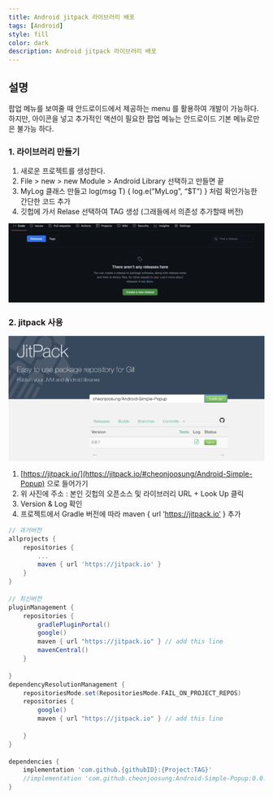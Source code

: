 ```yaml
---
title: Android jitpack 라이브러리 배포
tags: [Android]
style: fill
color: dark
description: Android jitpack 라이브러리 배포
---
```


## 설명
팝업 메뉴를 보여줄 때 안드로이드에서 제공하는 menu 를 활용하여 개발이 가능하다. 하지만, 아이콘을 넣고 추가적인 액션이 필요한 팝업 메뉴는 안드로이드 기본 메뉴로만은 불가능 하다.


### 1. 라이브러리 만들기
1. 새로운 프로젝트를 생성한다.
2. File > new > new Module > Android Library 선택하고 만들면 끝
3. MyLog 클래스 만들고 log(msg T) { log.e(”MyLog”, “$T”) } 처럼 확인가능한 간단한 코드 추가
4. 깃헙에 가서 Relase 선택하여 TAG 생성 (그래들에서 의존성 추가할때 버전)

![preview](https://github.com/cheonjoosung/cheonjoosung/blob/master/image/jitpack/jitpack1.png?raw=true)

### 2. jitpack 사용
![preview](https://github.com/cheonjoosung/cheonjoosung/blob/master/image/jitpack/jitpack2.png?raw=true)

1. [https://jitpack.io/](https://jitpack.io/#cheonjoosung/Android-Simple-Popup) 으로 들어가기
2. 위 사진에 주소 : 본인 깃헙의 오픈소스 및 라이브러리 URL + Look Up 클릭
3. Version & Log 확인
4. 프로젝트에서 Gradle 버전에 따라 maven { url ‘https://jitpack.io’ } 추가


```gradle
// 과거버전
allprojects {
    repositories {
        ...
        maven { url 'https://jitpack.io' }
    }
}

// 최신버전
pluginManagement {
    repositories {
        gradlePluginPortal()
        google()
        maven { url "https://jitpack.io" } // add this line
        mavenCentral()
    }

}
dependencyResolutionManagement {
    repositoriesMode.set(RepositoriesMode.FAIL_ON_PROJECT_REPOS)
    repositories {
        google()
        maven { url "https://jitpack.io" } // add this line

    }
}

dependencies {
	implementation 'com.github.{githubID}:{Project:TAG}'
	//implementation 'com.github.cheonjoosung:Android-Simple-Popup:0.0.2'
}
```
